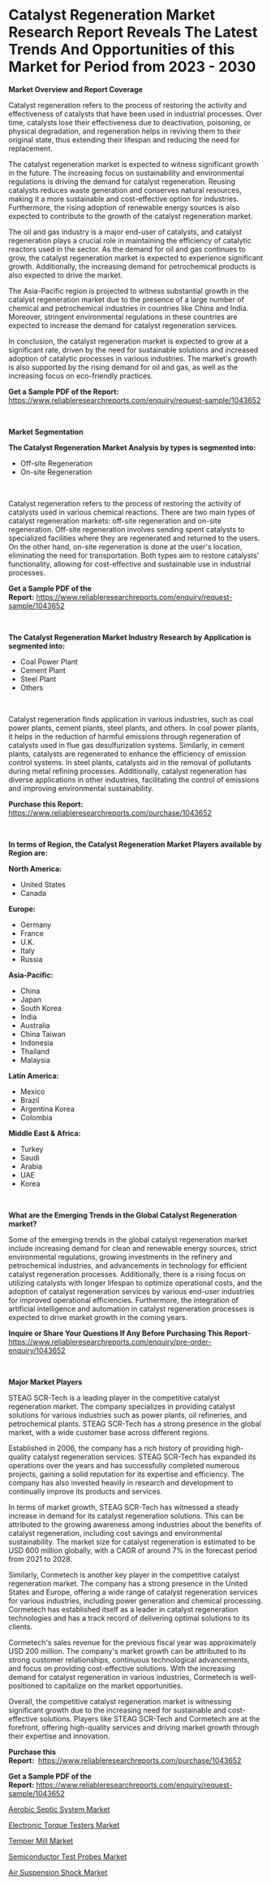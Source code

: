 <p><h1>Catalyst Regeneration Market Research Report Reveals The Latest Trends And Opportunities of this Market for Period from 2023 - 2030</h1></p><p><strong>Market Overview and Report Coverage</strong></p>
<p><p>Catalyst regeneration refers to the process of restoring the activity and effectiveness of catalysts that have been used in industrial processes. Over time, catalysts lose their effectiveness due to deactivation, poisoning, or physical degradation, and regeneration helps in reviving them to their original state, thus extending their lifespan and reducing the need for replacement.</p><p>The catalyst regeneration market is expected to witness significant growth in the future. The increasing focus on sustainability and environmental regulations is driving the demand for catalyst regeneration. Reusing catalysts reduces waste generation and conserves natural resources, making it a more sustainable and cost-effective option for industries. Furthermore, the rising adoption of renewable energy sources is also expected to contribute to the growth of the catalyst regeneration market.</p><p>The oil and gas industry is a major end-user of catalysts, and catalyst regeneration plays a crucial role in maintaining the efficiency of catalytic reactors used in the sector. As the demand for oil and gas continues to grow, the catalyst regeneration market is expected to experience significant growth. Additionally, the increasing demand for petrochemical products is also expected to drive the market.</p><p>The Asia-Pacific region is projected to witness substantial growth in the catalyst regeneration market due to the presence of a large number of chemical and petrochemical industries in countries like China and India. Moreover, stringent environmental regulations in these countries are expected to increase the demand for catalyst regeneration services.</p><p>In conclusion, the catalyst regeneration market is expected to grow at a significant rate, driven by the need for sustainable solutions and increased adoption of catalytic processes in various industries. The market's growth is also supported by the rising demand for oil and gas, as well as the increasing focus on eco-friendly practices.</p></p>
<p><strong>Get a Sample PDF of the Report:</strong> <a href="https://www.reliableresearchreports.com/enquiry/request-sample/1043652">https://www.reliableresearchreports.com/enquiry/request-sample/1043652</a></p>
<p>&nbsp;</p>
<p><strong>Market Segmentation</strong></p>
<p><strong>The Catalyst Regeneration Market Analysis by types is segmented into:</strong></p>
<p><ul><li>Off-site Regeneration</li><li>On-site Regeneration</li></ul></p>
<p>&nbsp;</p>
<p><p>Catalyst regeneration refers to the process of restoring the activity of catalysts used in various chemical reactions. There are two main types of catalyst regeneration markets: off-site regeneration and on-site regeneration. Off-site regeneration involves sending spent catalysts to specialized facilities where they are regenerated and returned to the users. On the other hand, on-site regeneration is done at the user's location, eliminating the need for transportation. Both types aim to restore catalysts' functionality, allowing for cost-effective and sustainable use in industrial processes.</p></p>
<p><strong>Get a Sample PDF of the Report:</strong>&nbsp;<a href="https://www.reliableresearchreports.com/enquiry/request-sample/1043652">https://www.reliableresearchreports.com/enquiry/request-sample/1043652</a></p>
<p>&nbsp;</p>
<p><strong>The Catalyst Regeneration Market Industry Research by Application is segmented into:</strong></p>
<p><ul><li>Coal Power Plant</li><li>Cement Plant</li><li>Steel Plant</li><li>Others</li></ul></p>
<p>&nbsp;</p>
<p><p>Catalyst regeneration finds application in various industries, such as coal power plants, cement plants, steel plants, and others. In coal power plants, it helps in the reduction of harmful emissions through regeneration of catalysts used in flue gas desulfurization systems. Similarly, in cement plants, catalysts are regenerated to enhance the efficiency of emission control systems. In steel plants, catalysts aid in the removal of pollutants during metal refining processes. Additionally, catalyst regeneration has diverse applications in other industries, facilitating the control of emissions and improving environmental sustainability.</p></p>
<p><strong>Purchase this Report:</strong>&nbsp; <a href="https://www.reliableresearchreports.com/purchase/1043652">https://www.reliableresearchreports.com/purchase/1043652</a></p>
<p>&nbsp;</p>
<p><strong>In terms of Region, the Catalyst Regeneration Market Players available by Region are:</strong></p>
<p>
    <p> <strong> North America: </strong>
        <ul>
            <li>United States</li>
            <li>Canada</li>
        </ul>
        </p> 
    <p> <strong> Europe: </strong>
        <ul>
            <li>Germany</li>
            <li>France</li>
            <li>U.K.</li>
            <li>Italy</li>
            <li>Russia</li>
        </ul>
        </p> 
    <p> <strong> Asia-Pacific: </strong>
        <ul>
            <li>China</li>
            <li>Japan</li>
            <li>South Korea</li>
            <li>India</li>
            <li>Australia</li>
            <li>China Taiwan</li>
            <li>Indonesia</li>
            <li>Thailand</li>
            <li>Malaysia</li>
        </ul>
        </p> 
    <p> <strong> Latin America: </strong>
        <ul>
            <li>Mexico</li>
            <li>Brazil</li>
            <li>Argentina Korea</li>
            <li>Colombia</li>
        </ul>
        </p> 
    <p> <strong> Middle East & Africa: </strong>
        <ul>
            <li>Turkey</li>
            <li>Saudi</li>
            <li>Arabia</li>
            <li>UAE</li>
            <li>Korea</li>
        </ul>
    </p>
    </p>
<p>&nbsp;</p>
<p><strong>What are the Emerging Trends in the Global Catalyst Regeneration market?</strong></p>
<p><p>Some of the emerging trends in the global catalyst regeneration market include increasing demand for clean and renewable energy sources, strict environmental regulations, growing investments in the refinery and petrochemical industries, and advancements in technology for efficient catalyst regeneration processes. Additionally, there is a rising focus on utilizing catalysts with longer lifespan to optimize operational costs, and the adoption of catalyst regeneration services by various end-user industries for improved operational efficiencies. Furthermore, the integration of artificial intelligence and automation in catalyst regeneration processes is expected to drive market growth in the coming years.</p></p>
<p><strong>Inquire or Share Your Questions If Any Before Purchasing This Report</strong>- <a href="https://www.reliableresearchreports.com/enquiry/pre-order-enquiry/1043652">https://www.reliableresearchreports.com/enquiry/pre-order-enquiry/1043652</a></p>
<p>&nbsp;</p>
<p><strong>Major Market Players</strong></p>
<p><p>STEAG SCR-Tech is a leading player in the competitive catalyst regeneration market. The company specializes in providing catalyst solutions for various industries such as power plants, oil refineries, and petrochemical plants. STEAG SCR-Tech has a strong presence in the global market, with a wide customer base across different regions.</p><p>Established in 2006, the company has a rich history of providing high-quality catalyst regeneration services. STEAG SCR-Tech has expanded its operations over the years and has successfully completed numerous projects, gaining a solid reputation for its expertise and efficiency. The company has also invested heavily in research and development to continually improve its products and services.</p><p>In terms of market growth, STEAG SCR-Tech has witnessed a steady increase in demand for its catalyst regeneration solutions. This can be attributed to the growing awareness among industries about the benefits of catalyst regeneration, including cost savings and environmental sustainability. The market size for catalyst regeneration is estimated to be USD 600 million globally, with a CAGR of around 7% in the forecast period from 2021 to 2028.</p><p>Similarly, Cormetech is another key player in the competitive catalyst regeneration market. The company has a strong presence in the United States and Europe, offering a wide range of catalyst regeneration services for various industries, including power generation and chemical processing. Cormetech has established itself as a leader in catalyst regeneration technologies and has a track record of delivering optimal solutions to its clients.</p><p>Cormetech's sales revenue for the previous fiscal year was approximately USD 200 million. The company's market growth can be attributed to its strong customer relationships, continuous technological advancements, and focus on providing cost-effective solutions. With the increasing demand for catalyst regeneration in various industries, Cormetech is well-positioned to capitalize on the market opportunities.</p><p>Overall, the competitive catalyst regeneration market is witnessing significant growth due to the increasing need for sustainable and cost-effective solutions. Players like STEAG SCR-Tech and Cormetech are at the forefront, offering high-quality services and driving market growth through their expertise and innovation.</p></p>
<p><strong>Purchase this Report:</strong>&nbsp;&nbsp;<a href="https://www.reliableresearchreports.com/purchase/1043652">https://www.reliableresearchreports.com/purchase/1043652</a></p>
<p></p>
<p><strong>Get a Sample PDF of the Report:</strong>&nbsp;<a href="https://www.reliableresearchreports.com/enquiry/request-sample/1043652">https://www.reliableresearchreports.com/enquiry/request-sample/1043652</a></p>
<p><p><a href="https://medium.com/@theomorar2000/analyzing-aerobic-septic-system-market-global-industry-perspective-and-forecast-2023-to-2030-0dacb7d8bf34">Aerobic Septic System Market</a></p><p><a href="https://medium.com/@audieyost1952/electronic-torque-testers-market-the-key-to-successful-business-strategy-forecast-till-2030-fac5460d1e27">Electronic Torque Testers Market</a></p><p><a href="https://medium.com/@beaugrant15/temper-mill-market-analysis-and-sze-forecasted-for-period-from-2023-to-2030-218070e2c1ec">Temper Mill Market</a></p><p><a href="https://medium.com/@candicekoss1946/semiconductor-test-probes-market-insight-market-trends-growth-forecasted-from-2023-to-2030-f6c744f1f402">Semiconductor Test Probes Market</a></p><p><a href="https://medium.com/@tonikuhic/air-suspension-shock-market-trends-and-market-analysis-forecasted-for-period-2023-2030-2987ee3d872c">Air Suspension Shock Market</a></p></p>